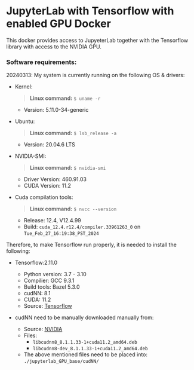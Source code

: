 # JupyterLab with Tensorflow with enabled GPU Docker

This docker provides access to JupyeterLab together with the Tensorflow library with access to the NVIDIA GPU.

### Software requirements:

20240313: My system is currently running on the following OS & drivers:
- Kernel:
    > **Linux command:** ```$ uname -r```
    - Version: 5.11.0-34-generic

- Ubuntu:
    > **Linux command:** ```$ lsb_release -a```
    - Version: 20.04.6 LTS


- NVIDIA-SMI:
    > **Linux command:** ```$ nvidia-smi```
    - Driver Version: 460.91.03
    - CUDA Version: 11.2


- Cuda compilation tools:
    > **Linux command:** ```$ nvcc --version```
    - Release: 12.4, V12.4.99
    - Build: ```cuda_12.4.r12.4/compiler.33961263_0``` on ```Tue_Feb_27_16:19:38_PST_2024```



Therefore, to make Tensorflow run properly, it is needed to install the following:
- Tensorflow:2.11.0
    - Python version: 3.7 - 3.10
    - Compilier: GCC 9.3.1
    - Build tools: Bazel 5.3.0
    - cudNN: 8.1
    - CUDA: 11.2
    - Source: [Tensorflow](https://www.tensorflow.org/install/source#gpu)

- cudNN need to be manually downloaded manually from:
    - Source: [NVIDIA](https://developer.download.nvidia.com/compute/cuda/repos/ubuntu1804/x86_64/)
    - Files:
        - ```libcudnn8_8.1.1.33-1+cuda11.2_amd64.deb```
        - ```libcudnn8-dev_8.1.1.33-1+cuda11.2_amd64.deb```
    - The above mentioned files need to be placed into: ```./jupyterlab_GPU_base/cudNN/```
